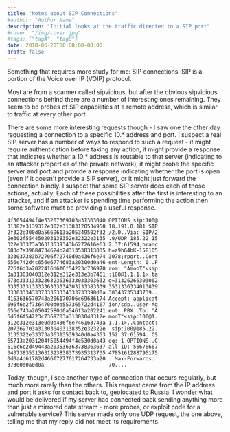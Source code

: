 ```yaml
---
title: "Notes about SIP Connections"
#author: "Author Name"
description: "Initial looks at the traffic directed to a SIP port"
#cover: "/img/cover.jpg"
#tags: ["tagA", "tagB"]
date: 2018-06-20T00:00:00-00:00
draft: false
---
```

Something that requires more study for me: SIP connections.  SIP is a portion of the Voice over IP (VOIP) protocol.

Most are from a scanner called sipvicious, but after the obvious sipvicious connections behind there are a number of interesting ones remaining.  They seem to be probes of SIP capabilities at a remote address, which is similar to traffic at every other port.

There are some more interesting requests though - I saw one the other day requesting a connection to a specific 10.\* address and port.  I suspect a real SIP server has a number of ways to respond to such a request - it might require authentication before taking any action, it might provide a response that indicates whether a 10.\* address is routable to that server (indicating to an attacker properties of the private network), it might probe the specific server and port and provide a response indicating whether the port is open (even if it doesn't provide a SIP server), or it might just forward the connection blindly.  I suspect that some SIP server does each of those actions, actually.  Each of these possibilities after the first is interesting to an attacker, and if an attacker is spending time performing the action then some software must be providing a useful response.

```hex
4f5054494f4e53207369703a31303040 OPTIONS sip:100@
31382e3139312e302e31383120534950 18.191.0.181 SIP
2f322e300d0a5669613a205349502f32 /2.0..Via: SIP/2
2e302f554450203138352e32322e3135 .0/UDP 185.22.15
322e33373a36313539343b6272616e63 2.37:61594;branc
683d7a39684734624b2d313538313035 h=z9hG4bK-158105
333037383b72706f72740d0a436f6e74 3078;rport..Cont
656e742d4c656e6774683a20300d0a46 ent-Length: 0..F
726f6d3a2022416d6f6f54223c736970 rom: "AmooT"<sip
3a31303040312e312e312e313e3b7461 :100@1.1.1.1>;ta
673d3331333236323636333033303632 g=31326266303062
33353331333336333334303133383339 3531336334013839
33303334333733353334333733390d0a 30343735343739..
4163636570743a206170706c69636174 Accept: applicat
696f6e2f7364700d0a557365722d4167 ion/sdp..User-Ag
656e743a205042580d0a546f3a202241 ent: PBX..To: "A
6d6f6f54223c7369703a31303040312e mooT"<sip:100@1.
312e312e313e0d0a436f6e746163743a 1.1.1>..Contact:
207369703a313030403138352e32322e  sip:100@185.22.
3135322e33373a36313539340d0a4353 152.37:61594..CS
65713a2031204f5054494f4e530d0a43 eq: 1 OPTIONS..C
616c6c2d49443a203536363738363637 all-ID: 56678667
34373835313631323838373935313735 4785161288795175
0d0a4d61782d466f7277617264733a20 ..Max-Forwards: 
37300d0a0d0a                     70....
```

Today, though, I see another type of connection that occurs regularly, but much more rarely than the others.  This request came from the IP address and port it asks for contact back to, geolocated to Russia.  I wonder what would be delivered if my server had connected back sending anything more than just a mirrored data stream - more probes, or exploit code for a vulnerable service?  This server made only one UDP request, the one above, telling me that my reply did not meet its requirements.
